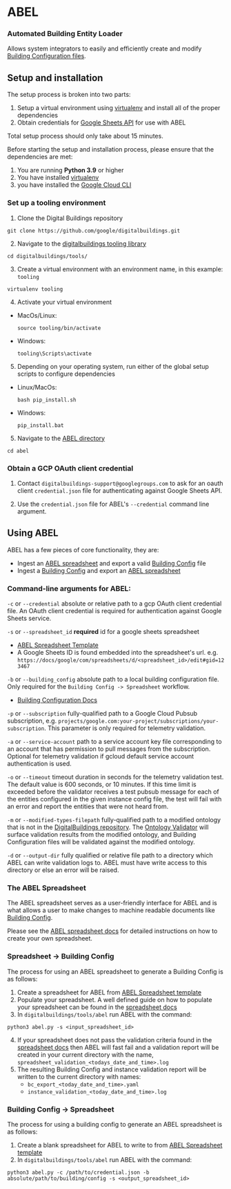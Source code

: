 # ABEL
### Automated Building Entity Loader

Allows system integrators to easily and efficiently create and
modify [Building Configuration files](../../ontology/docs/building_config.md).

## Setup and installation

The setup process is broken into two parts:

1. Setup a virtual environment using [virtualenv](https://virtualenv.pypa.io/en/latest/) and install all of the
proper dependencies
2. Obtain credentials for [Google Sheets API](https://developers.google.com/sheets/api/reference/rest) for use with
ABEL

Total setup process should only take about 15 minutes.

Before starting the setup and installation process, please ensure that the
dependencies are met:
1. You are running **Python 3.9** or higher
3. You have installed [virtualenv](https://pypi.org/project/virtualenv/)
2. you have installed the [Google Cloud CLI](https://cloud.google.com/sdk/docs/install)

### Set up a tooling environment

1. Clone the Digital Buildings repository

  ```
  git clone https://github.com/google/digitalbuildings.git
  ```

2. Navigate to the [digitalbuildings tooling library](../../tools/)

  ```
  cd digitalbuildings/tools/
  ```

3. Create a virtual environment with an environment name, in this example: `tooling`

  ```
  virtualenv tooling
  ```

4. Activate your virtual environment

* MacOs/Linux:

  ```
  source tooling/bin/activate
  ```

* Windows:

  ```
  tooling\Scripts\activate
  ```

5. Depending on your operating system, run either of the global setup scripts to configure dependencies

* Linux/MacOs:
  ```
  bash pip_install.sh
  ```

* Windows:

  ```
  pip_install.bat
  ```

5. Navigate to the [ABEL directory](./)

```
cd abel
```

### Obtain a GCP OAuth client credential

1. Contact `digitalbuildings-support@googlegroups.com` to ask for an oauth client `credential.json` file for authenticating against Google Sheets API.

2. Use the `credential.json` file for ABEL's `--credential` command line argument.

## Using ABEL
ABEL has a few pieces of core functionality, they are:
* Ingest an [ABEL spreadsheet](../../tools/abel/validators/README.md) and export a valid [Building Config](../../ontology/docs/building_config.md) file
* Ingest a [Building Config](../../ontology/docs/building_config.md) and export an [ABEL spreadsheet](../../tools/abel/validators/README.md)

### Command-line arguments for ABEL:
`-c` or `--credential` absolute or relative path to a gcp OAuth client
credential file. An OAuth client credential is required for authentication
against Google Sheets service.

`-s` or `--spreadsheet_id` **required** id for a google sheets spreadsheet
  * [ABEL Spreadsheet Template](https://docs.google.com/spreadsheets/d/1b6IRimNS1dAtPjkNN-fk4TirnLzOiDyyUmOKP_MhMM0/copy#gid=980240783)
  * A Google Sheets ID is found embedded into the spreadsheet's url.
  e.g. `https://docs/google/com/spreadsheets/d/<spreadsheet_id>/edit#gid=123467`

`-b` or `--building_config` absolute path to a local building configuration
file. Only required for the `Building Config -> Spreadsheet` workflow.
  * [Building Configuration Docs](../../ontology/docs/building_config.md)

`-p` or `--subscription` fully-qualified path to a Google Cloud Pubsub subscription, e.g. `projects/google.com:your-project/subscriptions/your-subscription`. This parameter is only required for telemetry validation.

`-a` or `--service-account` path to a service account key file corresponding to an account that has permission to pull messages from the subscription. Optional for telemetry validation if gcloud default service account authentication is used.

`-o` or `--timeout` timeout duration in seconds for the telemetry validation test. The default value is 600 seconds, or 10 minutes. If this time limit is exceeded before the validator receives a test pubsub message for each of the entities configured in the given instance config file, the test will fail with an error and report the entities that were not heard from.

`-m` or `--modified-types-filepath` fully-qualified path to a modified ontology
that is not in the [DigitalBuildings repository](../..). The [Ontology
Validator](../validators/ontology_validator) will surface validation results
from the modified ontology, and Building Configuration files will be validated
against the modified ontology.

`-d` or `--output-dir` fully qualified or relative file path to a directory which ABEL can write validation logs to. ABEL must have write access to this directory or else an error will be raised.

### The ABEL Spreadsheet
The ABEL spreadsheet serves as a user-friendly interface for ABEL and is what
allows a user to make changes to machine readable documents like [Building
Config](../../ontology/docs/building_config.md).

Please see the [ABEL spreadsheet docs](../../tools/abel/validators/README.md) for detailed instructions on how to create your own spreadsheet.

### Spreadsheet -> Building Config

The process for using an ABEL spreadsheet to generate a Building Config is as
follows:

1. Create a spreadsheet for ABEL from [ABEL Spreadsheet template](https://docs.google.com/spreadsheets/d/1tcLjFnHiXUT-xh5C1hRKiUVaUH_CzgSI8zFQ_B8q7vs/copy#gid=980240783)
2. Populate your spreadsheet. A well defined guide on how to populate your
   spreadsheet can be found in the [spreadsheet docs](../../tools/abel/validators/README.md)
3. In `digitalbuildings/tools/abel` run ABEL with the command:
```
python3 abel.py -s <input_spreadsheet_id>
```
4. If your spreadsheet does not pass the validation criteria found in the
   [spreadsheet docs](../../tools/abel/validators/README.md) then ABEL will fast
   fail and a validation
   report will be created in your current directory with the name,
   `spreadsheet_validation_<todays_date_and_time>.log`
5. The resulting Building Config and instance validation report will be written
   to the current directory with names:
   * `bc_export_<today_date_and_time>.yaml`
   * `instance_validation_<today_date_and_time>.log`

### Building Config -> Spreadsheet

The process for using a building config to generate an ABEL spreadsheet is as
follows:

1. Create a blank spreadsheet for ABEL to write to from [ABEL Spreadsheet template](https://docs.google.com/spreadsheets/d/1tcLjFnHiXUT-xh5C1hRKiUVaUH_CzgSI8zFQ_B8q7vs/copy#gid=980240783)
2. In `digitalbuildings/tools/abel` run ABEL with the command:
```
python3 abel.py -c /path/to/credential.json -b absolute/path/to/building/config -s <output_spreadsheet_id>
```
